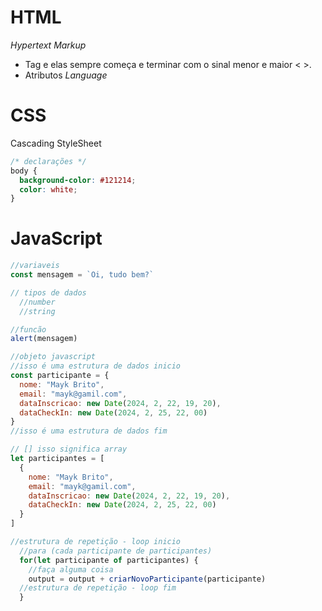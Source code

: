 # HTML

*Hypertext*
*Markup*
- Tag e elas sempre começa e terminar com
o sinal menor e maior < >.
- Atributos
*Language*

# CSS
Cascading StyleSheet
```css 
/* declarações */
body {
  background-color: #121214;
  color: white;
}
```

# JavaScript
```js
//variaveis
const mensagem = `Oi, tudo bem?`

// tipos de dados
  //number
  //string

//funcão
alert(mensagem)

//objeto javascript
//isso é uma estrutura de dados inicio
const participante = {
  nome: "Mayk Brito",
  email: "mayk@gamil.com",
  dataInscricao: new Date(2024, 2, 22, 19, 20),
  dataCheckIn: new Date(2024, 2, 25, 22, 00)
}
//isso é uma estrutura de dados fim

// [] isso significa array
let participantes = [
  {
    nome: "Mayk Brito",
    email: "mayk@gamil.com",
    dataInscricao: new Date(2024, 2, 22, 19, 20),
    dataCheckIn: new Date(2024, 2, 25, 22, 00)
  }
]

//estrutura de repetição - loop inicio
  //para (cada participante de participantes)
  for(let participante of participantes) {
    //faça alguma coisa
    output = output + criarNovoParticipante(participante)
  //estrutura de repetição - loop fim
  }
```